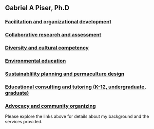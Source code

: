 ## Gabriel A Piser, Ph.D 

### [Facilitation and organizational development](/facilitation)
### [Collaborative research and assessment](/collaboration)  
### [Diversity and cultural competency](/diversity)
### [Environmental education](/environmental-education)
### [Sustainablility planning and permaculture design](/sustainability)
### [Educational consulting and tutoring (K-12, undergraduate, graduate)](/educational-consulting)
### [Advocacy and community organizing](/advocacy)

Please explore the links above for details about my background and the services provided.

